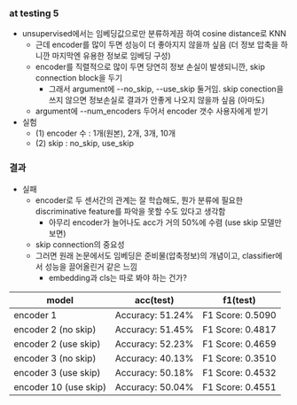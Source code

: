 ### at testing 5
- unsupervised에서는 임베딩값으로만 분류하게끔 하여 cosine distance로 KNN
    - 근데 encoder를 많이 두면 성능이 더 좋아지지 않을까 싶음 (더 정보 압축을 하니깐 마지막엔 유용한 정보로 임베딩 구성)
    - encoder를 직렬적으로 많이 두면 당연히 정보 손실이 발생되니깐, skip connection block을 두기
        - 그래서 argument에 --no_skip, --use_skip 둘거임. skip conection을 쓰지 않으면 정보손실로 결과가 안좋게 나오지 않을까 싶음 (아마도)
    - argument에 --num_encoders 두어서 encoder 갯수 사용자에게 받기
- 실험
    - (1) encoder 수 : 1개(원본), 2개, 3개, 10개
    - (2) skip : no_skip, use_skip

### 결과
- 실패 
    - encoder로 두 센서간의 관계는 잘 학습해도, 뭔가 분류에 필요한 discriminative feature를 파악을 못할 수도 있다고 생각함
        - 아무리 encoder가 늘어나도 acc가 거의 50%에 수렴 (use skip 모델만 보면)
    - skip connection의 중요성
    - 그러면 원래 논문에서도 임베딩은 준비물(압축정보)의 개념이고, classifier에서 성능을 끌어올린거 같은 느낌
        - embedding과 cls는 따로 봐야 하는 건가? 

| model | acc(test) | f1(test) |
|----------|---------|--------|
| encoder 1 | Accuracy: 51.24% | F1 Score: 0.5090 |
| encoder 2 (no skip) | Accuracy: 51.45% | F1 Score: 0.4817 |
| encoder 2 (use skip) | Accuracy: 52.23% | F1 Score: 0.4659 |
| encoder 3 (no skip) | Accuracy: 40.13% | F1 Score: 0.3510 |
| encoder 3 (use skip) | Accuracy: 50.18% | F1 Score: 0.4532 |
| encoder 10 (use skip) | Accuracy: 50.04% | F1 Score: 0.4551 |